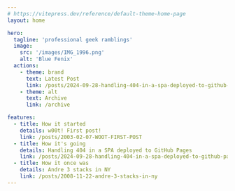 ```yaml
---
# https://vitepress.dev/reference/default-theme-home-page
layout: home

hero:
  tagline: 'professional geek ramblings'
  image:
    src: '/images/IMG_1996.png'
    alt: 'Blue Fenix'
  actions:
    - theme: brand
      text: Latest Post
      link: /posts/2024-09-28-handling-404-in-a-spa-deployed-to-github-pages
    - theme: alt
      text: Archive
      link: /archive

features:
  - title: How it started
    details: w00t! First post!
    link: /posts/2003-02-07-WOOT-FIRST-POST
  - title: How it's going
    details: Handling 404 in a SPA deployed to GitHub Pages
    link: /posts/2024-09-28-handling-404-in-a-spa-deployed-to-github-pages
  - title: How it once was
    details: Andre 3 stacks in NY
    link: /posts/2008-11-22-andre-3-stacks-in-ny
---
```


<style>
img.VPImage.image-src {
  border-radius: 50%;
}

.VPHero::before {
  content: url('/images/header_transparent.png');
  max-width: 100%;
  height: auto;
}

@media (max-width: 768px) {
  .VPHero::before {
    content: url('/images/header_transparent_mobile.png');
  }
}
</style>
